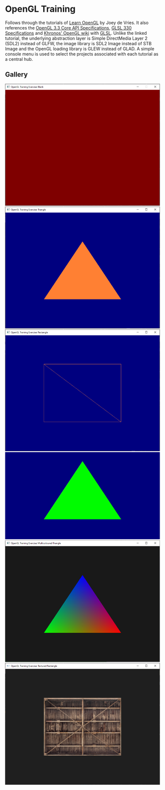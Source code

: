# OpenGL Training

Follows through the tutorials of [Learn OpenGL](https://learnopengl.com/Introduction) by Joey de Vries. It also references the [OpenGL 3.3 Core API Specifications](https://www.khronos.org/registry/OpenGL/specs/gl/glspec33.core.pdf), [GLSL 330 Specifications](https://www.khronos.org/registry/OpenGL/specs/gl/GLSLangSpec.3.30.pdf) and [Khronos' OpenGL wiki](https://www.khronos.org/opengl/wiki/) with [GLSL](https://www.khronos.org/opengl/wiki/OpenGL_Shading_Language). Unlike the linked tutorial, the underlying abstraction layer is Simple DirectMedia Layer 2 (SDL2) instead of GLFW, the image library is SDL2 Image instead of STB Image and the OpenGL loading library is GLEW instead of GLAD. A simple console menu is used to select the projects associated with each tutorial as a central hub.

## Gallery

![](Images/Blank.png)
![](Images/Triangle.png)
![](Images/Rectangle.png)
![](Images/Shade_Changing_Triangle.gif)
![](Images/Multicoloured_Triangle.png)
![](Images/Textured_Rectangle.png)
